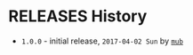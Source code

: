 # RELEASES History

* `1.0.0` - initial release, `2017-04-02 Sun` by [`mub`](http://github.com/mub)
